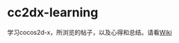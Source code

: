 cc2dx-learning
==============

学习cocos2d-x，所浏览的帖子，以及心得和总结。请看[Wiki](https://github.com/hbbalfred/cc2dx-learning/wiki)

